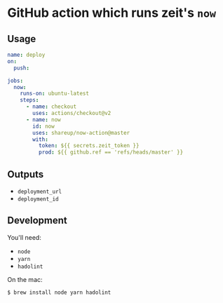 # GitHub action which runs zeit's `now`

## Usage

```yml
name: deploy
on:
  push:

jobs:
  now:
    runs-on: ubuntu-latest
    steps:
      - name: checkout
        uses: actions/checkout@v2
      - name: now
        id: now
        uses: shareup/now-action@master
        with:
          token: ${{ secrets.zeit_token }}
          prod: ${{ github.ref == 'refs/heads/master' }}
```

## Outputs

* `deployment_url`
* `deployment_id`

## Development

You'll need:

* `node`
* `yarn`
* `hadolint`

On the mac:

```sh
$ brew install node yarn hadolint
```
